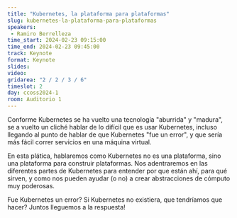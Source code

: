 ```yaml
---
title: "Kubernetes, la plataforma para plataformas"
slug: kubernetes-la-plataforma-para-plataformas
speakers:
 - Ramiro Berrelleza
time_start: 2024-02-23 09:15:00
time_end: 2024-02-23 09:45:00
track: Keynote
format: Keynote
slides: 
video: 
gridarea: "2 / 2 / 3 / 6"
timeslot: 2
day: ccoss2024-1
room: Auditorio 1
---
```


Conforme Kubernetes se ha vuelto una tecnología "aburrida" y "madura", se a vuelto un cliché hablar de lo difícil que es usar Kubernetes, incluso llegando al punto de hablar de que Kubernetes "fue un error", y que sería más fácil correr servicios en una máquina virtual. 
 
En esta plática, hablaremos como Kubernetes no es una plataforma, sino una plataforma para construir plataformas. Nos adentraremos en las diferentes partes de Kubernetes para entender por que están ahí, para qué sirven, y como nos pueden ayudar (o no) a crear abstracciones de cómputo muy poderosas.   
 
Fue Kubernetes un error? Si Kubernetes no existiera, que tendríamos que hacer? Juntos lleguemos a la respuesta!